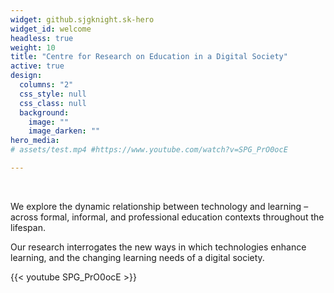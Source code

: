 ```yaml
---
widget: github.sjgknight.sk-hero
widget_id: welcome
headless: true
weight: 10
title: "Centre for Research on Education in a Digital Society"
active: true
design:
  columns: "2"
  css_style: null
  css_class: null
  background:
    image: ""
    image_darken: ""
hero_media:
# assets/test.mp4 #https://www.youtube.com/watch?v=SPG_PrO0ocE

---
```

<br>

We explore the dynamic relationship between technology and learning – across formal, informal, and professional education contexts throughout the lifespan.

Our research interrogates the new ways in which technologies enhance learning, and the changing learning needs of a digital society.

{{< youtube SPG_PrO0ocE >}}

